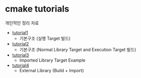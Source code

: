 cmake tutorials
==========================================================================================

개인적인 정리 자료

* [tutorial1](https://github.com/heesoon/cmake_tutorials/tree/main/tutorial1)
  * 기본구조 (실행 Target 빌드)
* [tutorial2](https://github.com/heesoon/cmake_tutorials/tree/main/tutorial2)
  * 기본구조 (Normal Library Target and Execution Target 빌드)
* [tutorial3](https://github.com/heesoon/cmake_tutorials/tree/main/tutorial3)
  * Imported Library Target Example
* [tutorial4](https://github.com/heesoon/cmake_tutorials/tree/main/tutorial4)
  * External Library (Build + Import)